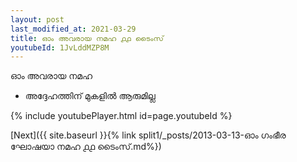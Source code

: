```yaml
---
layout: post
last_modified_at: 2021-03-29
title: ഓം അവരായ നമഹ ൧൧ ടൈംസ്
youtubeId: 1JvLddMZP8M
---
```

 
 
 ഓം അവരായ നമഹ 
 
 -  അദ്ദേഹത്തിന് മുകളിൽ ആരുമില്ല 
 
  
 
  
 
 
 
 
 
 


{% include youtubePlayer.html id=page.youtubeId %}
 
[Next]({{ site.baseurl }}{% link  split1/_posts/2013-03-13-ഓം ഗംഭീര ഘോഷയാ നമഹ ൧൧ ടൈംസ്.md%})
 
